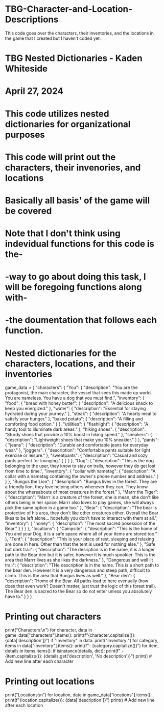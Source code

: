 # TBG-Character-and-Location-Descriptions


This code goes over the characters, their inventories, and the locations in the game that I created but I haven't coded yet. 


# TBG Nested Dictionaries - Kaden Whiteside
# April 27, 2024


# This code utilizes nested dictionaries for organizational purposes
# This code will print out the characters, their invenories, and locations
# Basically all basis' of the game will be covered

# Note that I don't think using indevidual functions for this code is the-
# -way to go about doing this task, I will be foregoing functions along with-
# -the doumentation that follows each function.


# Nested dictionaries for the characters, locations, and their inventories
game_data = {
    "characters": {
        "You": {
            "description": "You are the protagonist, the main character, the vessel that sees this made up world. You are nameless. You have a dog that you must find.",
            "inventory": {
                "food": {
                    "bread with honey butter": {
                        "description": "A delicious snack to keep you energized."
                    },
                    "water": {
                        "description": "Essential for staying hydrated during your journey."
                    },
                    "steak": {
                        "description": "A hearty meal to satisfy your hunger."
                    },
                    "baked potato": {
                        "description": "A filling and comforting food option."
                    }
                },
                "utilities": {
                    "flashlight": {
                        "description": "A handy tool to illuminate dark areas."
                    },
                    "hiking shoes": {
                        "description": "Sturdy shoes that provide a 10% boost in hiking speed."
                    },
                    "sneakers": {
                        "description": "Lightweight shoes that make you 10% sneakier."
                    }
                },
                "pants": {
                    "jeans": {
                        "description": "Durable and comfortable jeans for everyday wear."
                    },
                    "joggers": {
                        "description": "Comfortable pants suitable for light exercise or leisure."
                    },
                    "sweatpants": {
                        "description": "Casual and cozy pants perfect for lounging."
                    }
                }
            }
        },
        "Dog": {
            "description": "This is the dog belonging to the user, they know to stay on trails, however they do get lost from time to time.",
            "inventory": {
                "collar with nametag": {
                    "description": "A collar with a nametag containing the owner's phone number and address."
                }
            }
        },
        "Bungus the Lion": {
            "description": "Bungus lives in the forest. They are a friendly lion, they love helping others whenever they can. They know about the whereabouts of most creatures in the forest."
        },
        "Marrr the Tiger": {
            "description": "Marrr is a creature of the forest, she is mean, she don't like others being in her space. Marrr also loves to play games, she will always pick the same option in a game too."
        },
        "Bear": {
            "description": "The bear is protective of his area, they don't like other creatures either. Overall the Bear likes to be left alone... hopefully you don't have to interact with them at all.",
            "inventory": {
                "honey": {
                    "description": "The most sacred posession of the Bear."
                }
            }
        }
    },
    "locations": {
        "Campsite": {
            "description": "This is the home of You and your Dog, it is a safe space where all of your items are stored too."
        },
        "Tent": {
            "description": "This is your place of rest, sleeping and relaxing are done in here. Other than that the tent is used for nothing else."
        },
        "Safe but dark trail": {
            "description": "The desription is in the name, it is a longer path to the Bear den but it is safer, however it is much spookier. This is the area that Marrr lives as she likes the darkness."
        },
        "Dangerous and well lit trail": {
            "description": "THe description is in the name. This is a short path to the bear den. However it is a very dangerous and steep path, difficult to climb. This is the area that Bungus lives as well."
        },
        "Bear den": {
            "description": "Home of the Bear. All paths lead to here evenually (how does that even work? Doesn't matter, just trust the logic of this forest trail). The Bear den is sacred to the Bear so do not enter unless you absolutely have to."
        }
    }
}


# Printing out characters
print("Characters:\n")
for character, data in game_data["characters"].items():
    print(f"{character.capitalize()}: {data['description']}")
    if "inventory" in data:
        print("Inventory:")
        for category, items in data["inventory"].items():
            print(f"- {category.capitalize()}")
            for item, details in items.items():
                if isinstance(details, dict):
                    print(f"  - {item.capitalize()}: {details.get('description', 'No description')}")
    print()                                                                                             # Add new line after each character


# Printing out locations
print("Locations:\n")
for location, data in game_data["locations"].items():
    print(f"{location.capitalize()}: {data['description']}")
    print()                                                                                             # Add new line after each location



